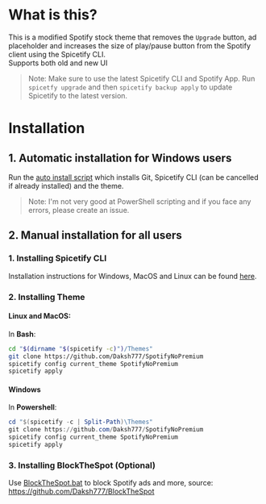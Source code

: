 # What is this?
This is a modified Spotify stock theme that removes the `Upgrade` button, ad placeholder and increases the size of play/pause button from the Spotify client using the Spicetify CLI. <br>
Supports both old and new UI

> Note: Make sure to use the latest Spicetify CLI and Spotify App. Run `spicetfy upgrade` and then `spicetify backup apply` to update Spicetify to the latest version.

# Installation

## 1. Automatic installation for Windows users
Run the [auto install script](https://raw.githubusercontent.com/Daksh777/SpotifyNoPremium/main/autoinstall.ps1) which installs Git, Spicetify CLI (can be cancelled if already installed) and the theme.
> Note: I'm not very good at PowerShell scripting and if you face any errors, please create an issue.

## 2. Manual installation for all users
 ### 1. Installing Spicetify CLI
 Installation instructions for Windows, MacOS and Linux can be found [here](https://github.com/khanhas/spicetify-cli/wiki/Installation).
 
 ### 2. Installing Theme
 
#### Linux and MacOS:
In **Bash**:
```bash
cd "$(dirname "$(spicetify -c)")/Themes"
git clone https://github.com/Daksh777/SpotifyNoPremium
spicetify config current_theme SpotifyNoPremium
spicetify apply
```

#### Windows
In **Powershell**:
```powershell
cd "$(spicetify -c | Split-Path)\Themes"
git clone https://github.com/Daksh777/SpotifyNoPremium
spicetify config current_theme SpotifyNoPremium
spicetify apply
```
### 3. Installing BlockTheSpot (Optional)
Use [BlockTheSpot.bat](https://raw.githubusercontent.com/Daksh777/BlockTheSpot/1e0a272133b88ca44cd5d7523f5b2ce6f59a1fd0/BlockTheSpot.bat) to block Spotify ads and more, source: https://github.com/Daksh777/BlockTheSpot
